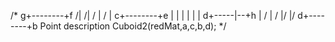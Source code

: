 /*
     g+--------+f
     /|       /|
    / |      / |
  c+--------+e |
   |  |     |  |
   | d+-----|--+h
   | /      | /
   |/       |/
  d+--------+b
Point description
Cuboid2(redMat,a,c,b,d);
*/
